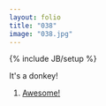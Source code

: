 ```yaml
---
layout: folio
title: "038"
image: "038.jpg"
---
```

{% include JB/setup %}

<div class="copy">
	<p>It's a donkey!</p>
</div>

<div class="choice">
	<ol>
		<li><a href="037.html">
			Awesome!
		</a></li>
	</ol>
</div>